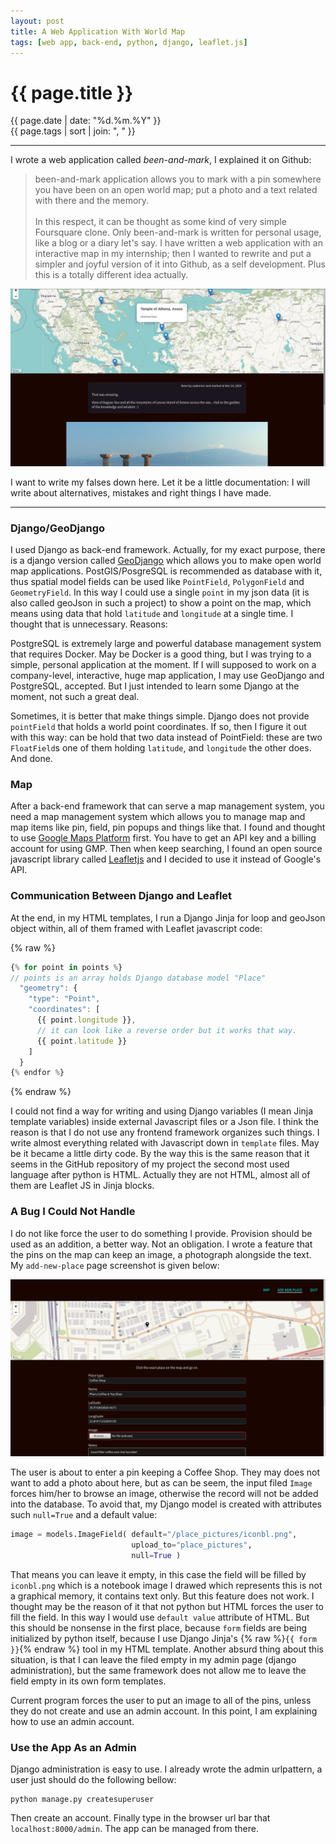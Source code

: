 ```yaml
---
layout: post
title: A Web Application With World Map
tags: [web app, back-end, python, django, leaflet.js]
---
```


# {{ page.title }}

<div class="post_date">{{ page.date | date: "%d.%m.%Y" }}</div>
<div class="post_tags">{{ page.tags | sort | join: ", " }}</div>

***

I wrote a web application called *been-and-mark*, I explained it on Github:

> been-and-mark application allows you to mark with a pin somewhere you have been on an open world map; put a photo and a text related with there and the memory. <br><br>In this respect, it can be thought as some kind of very simple Foursquare clone. Only been-and-mark is written for personal usage, like a blog or a diary let's say. I have written a web application with an interactive map in my internship; then I wanted to rewrite and put a simpler and joyful version of it into Github, as a self development. Plus this is a totally different idea actually.

![](https://raw.githubusercontent.com/cademirci/been-and-mark/master/screenshots/map.png)

I want to write my falses down here. Let it be a little documentation: I will write about alternatives, mistakes and right things I have made.

***

### Django/GeoDjango

I used Django as back-end framework. Actually, for my exact purpose, there is a django version called [GeoDjango](https://realpython.com/location-based-app-with-geodjango-tutorial/) which allows you to make open world map applications. PostGIS/PosgreSQL is recommended as database with it, thus spatial model fields can be used like `PointField`, `PolygonField` and `GeometryField`. In this way I could use a single `point` in my json data (it is also called geoJson in such a project) to show a point on the map, which means using data that hold `latitude` and `longitude` at a single time. I thought that is unnecessary. Reasons:

PostgreSQL is extremely large and powerful database management system that requires Docker. May be Docker is a good thing, but I was trying to a simple, personal application at the moment. If I will supposed to work on a company-level, interactive, huge map application, I may use GeoDjango and PostgreSQL, accepted. But I just intended to learn some Django at the moment, not such a great deal.

Sometimes, it is better that make things simple. Django does not provide `pointField` that holds a world point coordinates. If so, then I figure it out with this way: can be hold that two data instead of PointField: these are two `FloatField`s one of them holding `latitude`, and `longitude` the other does. And done.

### Map

After a back-end framework that can serve a map management system, you need a map management system which allows you to manage map and map items like pin, field, pin popups and things like that. I found and thought to use [Google Maps Platform](https://developers.google.com/maps/documentation) first. You have to get an API key and a billing account for using GMP. Then when keep searching, I found an open source javascript library called [Leafletjs](https://leafletjs.com/) and I decided to use it instead of Google's API.

### Communication Between Django and Leaflet

At the end, in my HTML templates, I run a Django Jinja for loop and geoJson object within, all of them framed with Leaflet javascript code:

{% raw %}
```javascript
{% for point in points %}
// points is an array holds Django database model "Place"
  "geometry": {
    "type": "Point",
    "coordinates": [
      {{ point.longitude }},
      // it can look like a reverse order but it works that way.
      {{ point.latitude }}
    ]
  }
{% endfor %}
```
{% endraw %}

I could not find a way for writing and using Django variables (I mean Jinja template variables) inside external Javascript files or a Json file. I think the reason is that I do not use any frontend framework organizes such things. I write almost everything related with Javascript down in `template` files. May be it became a little dirty code. By the way this is the same reason that it seems in the GitHub repository of my project the second most used language after python is HTML. Actually they are not HTML, almost all of them are Leaflet JS in Jinja blocks.

### A Bug I Could Not Handle

I do not like force the user to do something I provide. Provision should be used as an addition, a better way. Not an obligation. I wrote a feature that the pins on the map can keep an image, a photograph alongside the text. My `add-new-place` page screenshot is given below:

![](https://raw.githubusercontent.com/cademirci/been-and-mark/master/screenshots/add-new-place.png)

The user is about to enter a pin keeping a Coffee Shop. They may does not want to add a photo about here, but as can be seem, the input filed `Image` forces him/her to browse an image, otherwise the record will not be added into the database. To avoid that, my Django model is created with attributes such `null=True` and a default value:

```python
image = models.ImageField( default="/place_pictures/iconbl.png",
                           upload_to="place_pictures",
                           null=True )
```

That means you can leave it empty, in this case the field will be filled by `iconbl.png` which is a notebook image I drawed which represents this is not a graphical memory, it contains text only. But this feature does not work. I thought may be the reason of it that not python but HTML forces the user to fill the field. In this way I would use `default value` attribute of HTML. But this should be nonsense in the first place, because `form` fields are being initialized by python itself, because I use Django Jinja's {% raw %}`{{ form }}`{% endraw %} tool in my HTML template. Another absurd thing about this situation, is that I can leave the filed empty in my admin page (django administration), but the same framework does not allow me to leave the field empty in its own form templates.

Current program forces the user to put an image to all of the pins, unless they do not create and use an admin account. In this point, I am explaining how to use an admin account.

### Use the App As an Admin

Django administration is easy to use. I already wrote the admin urlpattern, a user just should do the following bellow:

```terminal
python manage.py createsuperuser
```

Then create an account. Finally type in the browser url bar that `localhost:8000/admin`. The app can be managed from there.

